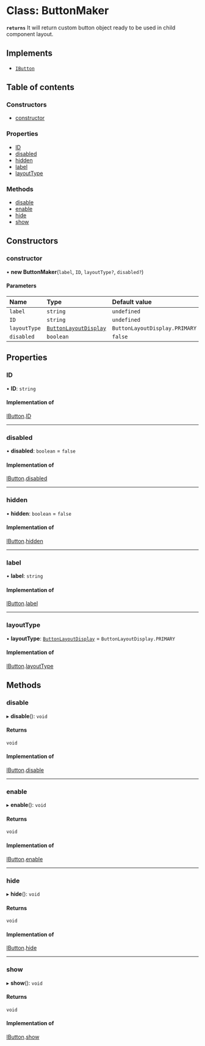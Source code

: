 # Class: ButtonMaker

**`returns`** It will return custom button object ready to be used in child component layout.

## Implements

- [`IButton`](../wiki/IButton)

## Table of contents

### Constructors

- [constructor](../wiki/ButtonMaker#constructor)

### Properties

- [ID](../wiki/ButtonMaker#id)
- [disabled](../wiki/ButtonMaker#disabled)
- [hidden](../wiki/ButtonMaker#hidden)
- [label](../wiki/ButtonMaker#label)
- [layoutType](../wiki/ButtonMaker#layouttype)

### Methods

- [disable](../wiki/ButtonMaker#disable)
- [enable](../wiki/ButtonMaker#enable)
- [hide](../wiki/ButtonMaker#hide)
- [show](../wiki/ButtonMaker#show)

## Constructors

### constructor

• **new ButtonMaker**(`label`, `ID`, `layoutType?`, `disabled?`)

#### Parameters

| Name | Type | Default value |
| :------ | :------ | :------ |
| `label` | `string` | `undefined` |
| `ID` | `string` | `undefined` |
| `layoutType` | [`ButtonLayoutDisplay`](../wiki/ButtonLayoutDisplay) | `ButtonLayoutDisplay.PRIMARY` |
| `disabled` | `boolean` | `false` |

## Properties

### ID

• **ID**: `string`

#### Implementation of

[IButton](../wiki/IButton).[ID](../wiki/IButton#id)

___

### disabled

• **disabled**: `boolean` = `false`

#### Implementation of

[IButton](../wiki/IButton).[disabled](../wiki/IButton#disabled)

___

### hidden

• **hidden**: `boolean` = `false`

#### Implementation of

[IButton](../wiki/IButton).[hidden](../wiki/IButton#hidden)

___

### label

• **label**: `string`

#### Implementation of

[IButton](../wiki/IButton).[label](../wiki/IButton#label)

___

### layoutType

• **layoutType**: [`ButtonLayoutDisplay`](../wiki/ButtonLayoutDisplay) = `ButtonLayoutDisplay.PRIMARY`

#### Implementation of

[IButton](../wiki/IButton).[layoutType](../wiki/IButton#layouttype)

## Methods

### disable

▸ **disable**(): `void`

#### Returns

`void`

#### Implementation of

[IButton](../wiki/IButton).[disable](../wiki/IButton#disable)

___

### enable

▸ **enable**(): `void`

#### Returns

`void`

#### Implementation of

[IButton](../wiki/IButton).[enable](../wiki/IButton#enable)

___

### hide

▸ **hide**(): `void`

#### Returns

`void`

#### Implementation of

[IButton](../wiki/IButton).[hide](../wiki/IButton#hide)

___

### show

▸ **show**(): `void`

#### Returns

`void`

#### Implementation of

[IButton](../wiki/IButton).[show](../wiki/IButton#show)
